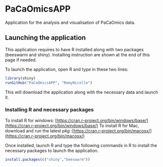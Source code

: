 # PaCaOmicsAPP
Application for the analysis and visualisation of PaCaOmics data.

## Launching the application
This application requires to have R installed along with two packages (beeswarm and shiny). Installing instruction are shown at the end of this page if needed.

To launch the application, open R and type in these two lines:
```R
library(shiny)
runGitHub("PaCaOmicsAPP", "RemyNicolle")
```

This will download the application along with the necessary data and launch it.


### Installing R and necessary packages
To install R for windows: [https://cran.r-project.org/bin/windows/base/](https://cran.r-project.org/bin/windows/base/)
To install R for Mac, download and run the latest _pkg_ :[https://cran.r-project.org/bin/macosx/](https://cran.r-project.org/bin/macosx/)

Once installed, launch R and type the following commands in R to install the necessary packages to launch the application.
```R
install.packages(c("shiny","beeswarm"))
```

